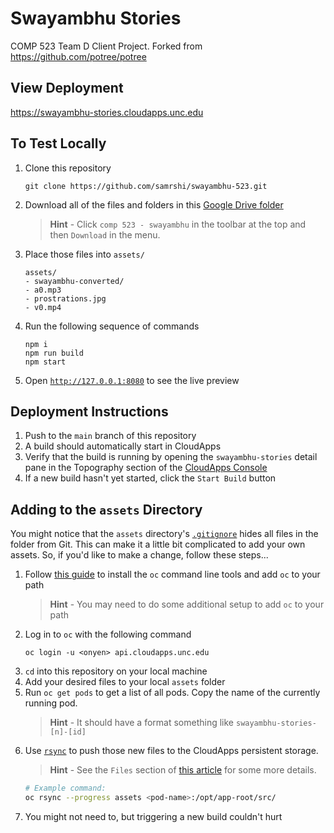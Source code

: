 # Swayambhu Stories

COMP 523 Team D Client Project. Forked from https://github.com/potree/potree

## View Deployment

https://swayambhu-stories.cloudapps.unc.edu

## To Test Locally
1. Clone this repository
   ```
   git clone https://github.com/samrshi/swayambhu-523.git
   ```
2. Download all of the files and folders in this [Google Drive folder](https://drive.google.com/drive/folders/14X5wysWBXZyDzytmhLj998Q-qI3BdXTS?usp=sharing)
   > **Hint** - 
   > Click `comp 523 - swayambhu` in the toolbar at the top and then `Download` in the menu.
3. Place those files into `assets/`
   ```
   assets/
   - swayambhu-converted/
   - a0.mp3
   - prostrations.jpg
   - v0.mp4
   ```
4. Run the following sequence of commands
   ```
   npm i
   npm run build
   npm start
   ```
5. Open [`http://127.0.0.1:8080`](http://127.0.0.1:8080) to see the live preview

## Deployment Instructions
1. Push to the `main` branch of this repository
2. A build should automatically start in CloudApps
3. Verify that the build is running by opening the `swayambhu-stories` detail pane in the Topography section of the [CloudApps Console](https://console.apps.cloudapps.unc.edu)
4. If a new build hasn't yet started, click the `Start Build` button

## Adding to the `assets` Directory
You might notice that the `assets` directory's [`.gitignore`](./assets/.gitignore) hides all files in the folder from Git. This can make it a little bit complicated to add your own assets. So, if you'd like to make a change, follow these steps...

1. Follow [this guide](https://uncch.service-now.com/sp?id=kb_article_view&sysparm_article=KB0011218&sys_kb_id=29774cbedb90f01070551ffa68961958) to install the `oc` command line tools and add `oc` to your path
   > **Hint** - You may need to do some additional setup to add `oc` to your path
2. Log in to `oc` with the following command
   ```
   oc login -u <onyen> api.cloudapps.unc.edu
   ```
3. `cd` into this repository on your local machine
4. Add your desired files to your local `assets` folder
5. Run `oc get pods` to get a list of all pods. Copy the name of the currently running pod.
   > **Hint** - It should have a format something like `swayambhu-stories-[n]-[id]`
7. Use [`rsync`](https://www.digitalocean.com/community/tutorials/how-to-use-rsync-to-sync-local-and-remote-directories) to push those new files to the CloudApps persistent storage.
   > **Hint** - See the `Files` section of [this article](https://help.unc.edu/sp?sys_kb_id=2136cb72db5c341070551ffa6896197b&id=kb_article_view&sysparm_rank=2&sysparm_tsqueryId=e27179f71b1bd55078c43112cd4bcb03) for some more details.
   ```bash
   # Example command:
   oc rsync --progress assets <pod-name>:/opt/app-root/src/
   ```
8. You might not need to, but triggering a new build couldn't hurt
